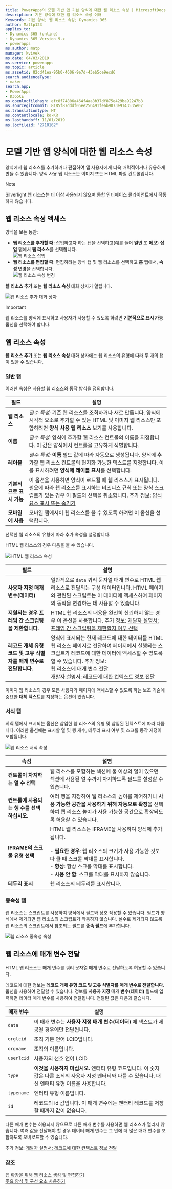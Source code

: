 ```yaml
---
title: PowerApps의 모델 기반 앱 기본 양식에 대한 웹 리소스 속성 | MicrosoftDocs
description: 기본 양식에 대한 웹 리소스 속성 이해
Keywords: 기본 양식; 웹 리소스 속성; Dynamics 365
author: Mattp123
applies_to:
- Dynamics 365 (online)
- Dynamics 365 Version 9.x
- powerapps
ms.author: matp
manager: kvivek
ms.date: 04/03/2019
ms.service: powerapps
ms.topic: article
ms.assetid: 82cd41ea-95b0-4606-9e7d-43eb5ce9ecd6
search.audienceType:
- maker
search.app:
- PowerApps
- D365CE
ms.openlocfilehash: efc8f74806a464f4aa8b37df875e429ba92247b8
ms.sourcegitcommit: 8185f87dddf05ee256491feab9873e9143535e02
ms.translationtype: HT
ms.contentlocale: ko-KR
ms.lasthandoff: 11/01/2019
ms.locfileid: "2710162"
---
```

# <a name="web-resource-properties-for-model-driven-app-forms"></a>모델 기반 앱 양식에 대한 웹 리소스 속성

양식에서 웹 리소스를 추가하거나 편집하여 앱 사용자에게 더욱 매력적이거나 유용하게 만들 수 있습니다. 양식 사용 웹 리소스는 이미지 또는 HTML 파일 컨트롤입니다.

> [!NOTE]
> Silverlight 웹 리소스는 더 이상 사용되지 않으며 통합 인터페이스 클라이언트에서 작동하지 않습니다.

## <a name="access-web-resource-properties"></a>웹 리소스 속성 액세스

양식을 보는 동안:
- **웹 리소스를 추가할 때:** 삽입하고자 하는 탭을 선택하고(예를 들어 **일반** 또 **메모**) **삽입** 탭에서 **웹 리소스**를 선택합니다.<br />![웹 리소스 삽입](media/insert-web-resource.png)
- **웹 리소스를 편집할 때**: 편집하려는 양식 탭 및 웹 리소스를 선택하고 **홈** 탭에서, **속성 변경**을 선택합니다. <br />![웹 리소스 속성 변경](media/web-resource-change-properties.png)

**웹 리소스 추가** 또는 **웹 리소스 속성** 대화 상자가 열립니다.

![웹 리소스 추가 대화 상자](media/add-web-resource-dialog.png)

> [!IMPORTANT]
> 웹 리소스를 양식에 표시하고 사용자가 사용할 수 있도록 하려면 **기본적으로 표시 가능** 옵션을 선택해야 합니다.

## <a name="web-resource-properties"></a>웹 리소스 속성

 **웹 리소스 추가** 또는 **웹 리소스 속성** 대화 상자에는 웹 리소스의 유형에 따라 두 개의 탭이 있을 수 있습니다.

### <a name="general-tab"></a>일반 탭

이러한 속성은 사용할 웹 리소스와 동작 방식을 정의합니다.

|필드|설명|
|--|--|
|**웹 리소스**|*필수 특성:* 기존 웹 리소스를 조회하거나 새로 만듭니다. 양식에 시각적 요소로 추가할 수 있는 HTML 및 이미지 웹 리소스만 포함하려면 **양식 사용 웹 리소스** 보기를 사용합니다.|
|**이름**|*필수 특성:* 양식에 추가할 웹 리소스 컨트롤의 이름을 지정합니다. 이 값은 양식에서 컨트롤을 고유하게 식별합니다.|
|**레이블**|*필수 특성:* **이름** 필드 값에 따라 자동으로 생성됩니다. 양식에 추가할 웹 리소스 컨트롤의 현지화 가능한 텍스트를 지정합니다. 이 를 표시하려면 **양식에 레이블 표시**를 선택합니다.|
|**기본적으로 표시 가능**|이 옵션을 사용하면 양식이 로드될 때 웹 리소스가 표시됩니다. 필요에 따라 웹 리소스를 표시하는 비즈니스 규칙 또는 양식 스크립트가 있는 경우 이 필드의 선택을 취소합니다. 추가 정보: [양식 요소 표시 또는 숨기기](visibility-options-legacy.md)|
|**모바일에 사용**|모바일 앱에서이 웹 리소스를 볼 수 있도록 하려면 이 옵션을 선택합니다.|

선택한 웹 리소스의 유형에 따라 추가 속성을 설정합니다.

HTML 웹 리소스의 경우 다음을 볼 수 있습니다.

![HTML 웹 리소스 속성](media/web-resource-general-html-properties.png)

|필드|설명|
|--|--|
|**사용자 지정 매개 변수(데이터)**|일반적으로 `data` 쿼리 문자열 매개 변수로 HTML 웹 리소스로 전달되는 구성 데이터입니다. HTML 페이지와 관련된 스크립트는 이 데이터에 액세스하여 페이지의 동작을 변경하는 데 사용할 수 있습니다.|
|**지원되는 경우 프레임 간 스크립팅을 제한합니다.**|HTML 웹 리소스의 내용을 완전히 신뢰하지 않는 경우 이 옵션을 사용합니다. 추가 정보: [개발자 설명서: 프레임 간 스크립팅을 제한할지 여부 선택](/dynamics365/customer-engagement/developer/use-iframe-and-web-resource-controls-on-a-form#select-whether-to-restrict-cross-frame-scripting)|
|**레코드 개체 유형 코드 및 고유 식별자를 매개 변수로 전달합니다.**|양식에 표시되는 현재 레코드에 대한 데이터를 HTML 웹 리소스 페이지로 전달하여 페이지에서 실행되는 스크립트가 레코드에 대한 데이터에 액세스할 수 있도록 할 수 있습니다. 추가 정보: <br />[웹 리소스에 매개 변수 전달](#pass-parameters-to-web-resources)<br />[개발자 설명서: 레코드에 대한 컨텍스트 정보 전달](/dynamics365/customer-engagement/developer/use-iframe-and-web-resource-controls-on-a-form#pass-contextual-information-about-the-record)|

이미지 웹 리소스의 경우 모든 사용자가 페이지에 액세스할 수 있도록 하는 보조 기술에 중요한 **대체 텍스트**를 지정하는 옵션이 있습니다.

<!-- TODO: Why are Custom Parameters available to pass to image web resources? -->

### <a name="formatting-tab"></a>서식 탭

**서식** 탭에서 표시되는 옵션은 삽입한 웹 리소스의 유형 및 삽입된 컨텍스트에 따라 다릅니다. 이러한 옵션에는 표시할 열 및 행 개수, 테두리 표시 여부 및 스크롤 동작 지정이 포함됩니다.

![웹 리소스 서식 속성](media/web-resource-formatting-properties.png)

|속성|설명|  
|--------------|-----------------|
|**컨트롤이 차지하는 열 수 선택**|웹 리소스를 포함하는 섹션에 둘 이상의 열이 있으면 섹션에 사용된 열 수까지 차지하도록 필드를 설정할 수 있습니다.|  
|**컨트롤에 사용되는 행 수를 선택하십시오.**|여러 행을 지정하여 웹 리소스의 높이를 제어하거나 **사용 가능한 공간을 사용하기 위해 자동으로 확장**을 선택하여 웹 리소스 높이가 사용 가능한 공간으로 확장되도록 허용할 수 있습니다.|  
|**IFRAME의 스크롤 유형 선택**|HTML 웹 리소스는 IFRAME을 사용하여 양식에 추가됩니다.<br /><br /> - **필요한 경우**: 웹 리소스의 크기가 사용 가능한 것보다 클 때 스크롤 막대를 표시합니다.<br />- **항상**: 항상 스크롤 막대를 표시합니다.<br />- **사용 안 함**: 스크롤 막대를 표시하지 않습니다.|  
|**테두리 표시**|웹 리소스의 테두리를 표시합니다.|  


### <a name="dependencies-tab"></a>종속성 탭

웹 리소스는 스크립트를 사용하여 양식에서 필드와 상호 작용할 수 있습니다. 필드가 양식에서 제거되면 웹 리소스의 스크립트가 작동하지 않습니다. 실수로 제거되지 않도록 웹 리소스의 스크립트에서 참조되는 필드를 **종속 필드**에 추가합니다.

![웹 리소스 종속성 속성](media/web-resource-dependency-properties.png)
  
<a name="BKMK_PassingParametersToWebResource"></a> 
 
## <a name="pass-parameters-to-web-resources"></a>웹 리소스에 매개 변수 전달 

HTML 웹 리소스는 매개 변수를 쿼리 문자열 매개 변수로 전달하도록 허용할 수 있습니다.  
  
레코드에 대한 정보는 **레코드 개체 유형 코드 및 고유 식별자를 매개 변수로 전달합니다.** 옵션을 사용하여 전달할 수 있습니다. 정보를 **사용자 지정 매개 변수(데이터)** 필드에 입력하면 데이터 매개 변수를 사용하여 전달됩니다. 전달된 값은 다음과 같습니다.  
  
|매개 변수|설명|  
|---------------|-----------------|  
|`data`|이 매개 변수는 **사용자 지정 매개 변수(데이터)** 에 텍스트가 제공될 경우에만 전달됩니다.|  
|`orglcid`|조직 기본 언어 LCID입니다.|  
|`orgname`|조직의 이름입니다.|  
|`userlcid`|사용자의 선호 언어 LCID|  
|`type`|**이것을 사용하지 마십시오.** 엔터티 유형 코드입니다. 이 숫자 값은 다른 조직의 사용자 지정 엔터티와 다를 수 있습니다. 대신 엔터티 유형 이름을 사용합니다.|  
|`typename`|엔터티 유형 이름입니다.|  
|`id`|레코드의 id 값입니다. 이 매개 변수에는 엔터티 레코드를 저장할 때까지 값이 없습니다.|  
  
다른 매개 변수는 허용되지 않으므로 다른 매개 변수를 사용하면 웹 리소스가 열리지 않습니다. 여러 값을 전달해야 할 경우 데이터 매개 변수는 그 안에 더 많은 매개 변수를 포함하도록 오버로드할 수 있습니다.

추가 정보: [개발자 설명서: 레코드에 대한 컨텍스트 정보 전달](/dynamics365/customer-engagement/developer/use-iframe-and-web-resource-controls-on-a-form#pass-contextual-information-about-the-record)

### <a name="see-also"></a>참조

[앱 확장을 위해 웹 리소스 생성 및 편집하기](create-edit-web-resources.md)<br />
[주요 양식 및 구성 요소 사용하기](use-main-form-and-components.md)
